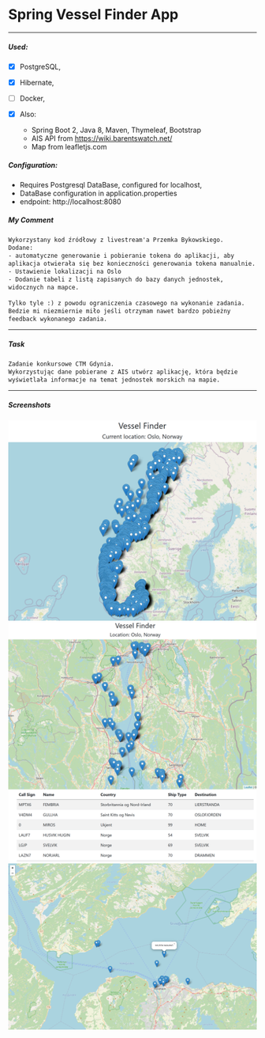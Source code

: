 # Spring Vessel Finder App
***
##### Used:
- [X] PostgreSQL,
- [X] Hibernate,
- [ ] Docker,

- [X] Also:
    - Spring Boot 2, Java 8, Maven, Thymeleaf, Bootstrap
    - AIS API from https://wiki.barentswatch.net/
    - Map from leafletjs.com

##### Configuration:
- Requires Postgresql DataBase, configured for localhost,
- DataBase configuration in application.properties
- endpoint: http://localhost:8080

##### My Comment
    Wykorzystany kod źródłowy z livestream'a Przemka Bykowskiego. 
    Dodane:
    - automatyczne generowanie i pobieranie tokena do aplikacji, aby aplikacja otwierała się bez konieczności generowania tokena manualnie.
    - Ustawienie lokalizacji na Oslo 
    - Dodanie tabeli z listą zapisanych do bazy danych jednostek, widocznych na mapce.
    
    Tylko tyle :) z powodu ograniczenia czasowego na wykonanie zadania. Bedzie mi niezmiernie miło jeśli otrzymam nawet bardzo pobieżny feedback wykonanego zadania.

***
##### Task
    Zadanie konkursowe CTM Gdynia.
    Wykorzystując dane pobierane z AIS utwórz aplikację, która będzie wyświetlała informacje na temat jednostek morskich na mapie.

***
##### Screenshots
![screen shot](https://github.com/Rafal-Stefanski/Spring-Vessel-Finder/blob/master/src/main/resources/static/screenshot_02.png)
![screen shot](https://github.com/Rafal-Stefanski/Spring-Vessel-Finder/blob/master/src/main/resources/static/screenshot_03.png)
![screen shot](https://github.com/Rafal-Stefanski/Spring-Vessel-Finder/blob/master/src/main/resources/static/screenshot_01.png)
